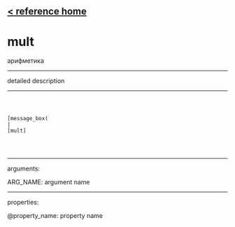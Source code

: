 [< reference home](ceammc_lib.html)
---

# mult


арифметика

---

detailed description
<br>


---


```



[message_box(                                 
|
[mult]


            
```

---
arguments:

ARG_NAME: argument name<br>

---
properties:

@property_name: property name<br>

